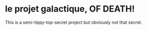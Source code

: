 # le projet galactique, OF DEATH!

This is a semi-tippy-top-secret project but obviously not that secret.